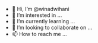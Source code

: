 - 👋 Hi, I’m @winadwihani
- 👀 I’m interested in ...
- 🌱 I’m currently learning ...
- 💞️ I’m looking to collaborate on ...
- 📫 How to reach me ...

<!---
winadwihani/winadwihani is a ✨ special ✨ repository because its `README.md` (this file) appears on your GitHub profile.
You can click the Preview link to take a look at your changes.
--->
